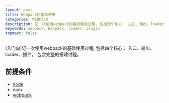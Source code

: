 ```yaml
---
layout: post
title: Webpack的基本使用
categories: WEBPACK
description: 记一次使用webpack的基础使用过程, 包括四个核心： 入口、输出、loader、插件
keywords: webpack, Webpack, loader, plugin
topmost: false
---
```


(入门向)记一次使用webpack的基础使用过程, 包括四个核心： 入口、输出、loader、插件， 包含完整的搭建过程。

## 前提条件

- [node](http://nodejs.cn/learn/how-to-install-nodejs)
- npm
- [webpack](https://www.webpackjs.com/guides/installation/)

